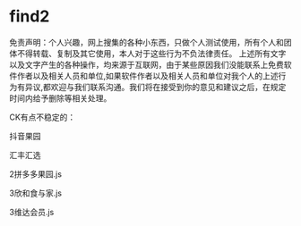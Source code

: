 # find2
免责声明：个人兴趣，网上搜集的各种小东西，只做个人测试使用，所有个人和团体不得转载、复制及其它使用，本人对于这些行为不负法律责任。
上述所有文字以及文字产生的各种操作，均来源于互联网，由于某些原因我们没能联系上免费软件作者以及相关人员和单位,如果软件作者以及相关人员和单位对我个人的上述行为有异议,都欢迎与我们联系沟通。我们将在接受到你的意见和建议之后，在规定时间内给予删除等相关处理。


CK有点不稳定的： 

抖音果园 

汇丰汇选

2拼多多果园.js

3欣和食与家.js

3维达会员.js
